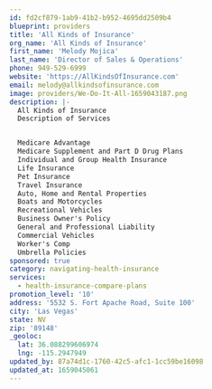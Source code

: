 ```yaml
---
id: fd2cf879-1ab9-41b2-b952-4695dd2509b4
blueprint: providers
title: 'All Kinds of Insurance'
org_name: 'All Kinds of Insurance'
first_name: 'Melody Mojica'
last_name: 'Director of Sales & Operations'
phone: 949-529-6999
website: 'https://AllKindsOfInsurance.com'
email: melody@allkindsofinsurance.com
image: providers/We-Do-It-All-1659043187.png
description: |-
  All Kinds of Insurance
  Description of Services


  Medicare Advantage 
  Medicare Supplement and Part D Drug Plans
  Individual and Group Health Insurance
  Life Insurance
  Pet Insurance 
  Travel Insurance
  Auto, Home and Rental Properties
  Boats and Motorcycles
  Recreational Vehicles
  Business Owner's Policy 
  General and Professional Liability
  Commercial Vehicles
  Worker's Comp 
  Umbrella Policies
sponsored: true
category: navigating-health-insurance
services:
  - health-insurance-compare-plans
promotion_level: '10'
address: '5532 S. Fort Apache Road, Suite 100'
city: 'Las Vegas'
state: NV
zip: '89148'
_geoloc:
  lat: 36.088299606974
  lng: -115.2947949
updated_by: 87a74d1c-1760-42c5-afc1-1cc59be16098
updated_at: 1659045061
---
```


